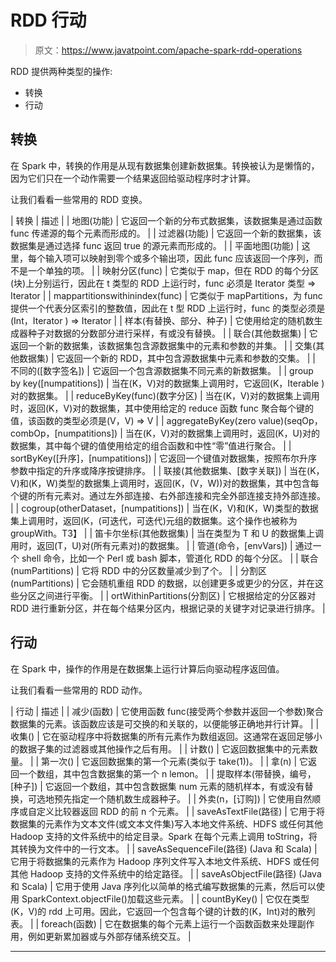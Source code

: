 # RDD 行动

> 原文：<https://www.javatpoint.com/apache-spark-rdd-operations>

RDD 提供两种类型的操作:

*   转换
*   行动

## 转换

在 Spark 中，转换的作用是从现有数据集创建新数据集。转换被认为是懒惰的，因为它们只在一个动作需要一个结果返回给驱动程序时才计算。

让我们看看一些常用的 RDD 变换。

| 转换 | 描述 |
| 地图(功能) | 它返回一个新的分布式数据集，该数据集是通过函数 func 传递源的每个元素而形成的。 |
| 过滤器(功能) | 它返回一个新的数据集，该数据集是通过选择 func 返回 true 的源元素而形成的。 |
| 平面地图(功能) | 这里，每个输入项可以映射到零个或多个输出项，因此 func 应该返回一个序列，而不是一个单独的项。 |
| 映射分区(func) | 它类似于 map，但在 RDD 的每个分区(块)上分别运行，因此在 t 类型的 RDD 上运行时，func 必须是 Iterator 类型 <t>=> Iterator</t> |
| mappartitionswithinindex(func) | 它类似于 mapPartitions，为 func 提供一个代表分区索引的整数值，因此在 t 型 RDD 上运行时，func 的类型必须是(Int，Iterator <t>) => Iterator</t> |
| 样本(有替换、部分、种子) | 它使用给定的随机数生成器种子对数据的分数部分进行采样，有或没有替换。 |
| 联合(其他数据集) | 它返回一个新的数据集，该数据集包含源数据集中的元素和参数的并集。 |
| 交集(其他数据集) | 它返回一个新的 RDD，其中包含源数据集中元素和参数的交集。 |
| 不同的([数字签名]) | 它返回一个包含源数据集不同元素的新数据集。 |
| group by key([numpatitions]) | 当在(K，V)对的数据集上调用时，它返回(K，Iterable <v>)对的数据集。</v> |
| reduceByKey(func)(数字分区) | 当在(K，V)对的数据集上调用时，返回(K，V)对的数据集，其中使用给定的 reduce 函数 func 聚合每个键的值，该函数的类型必须是(V，V) => V |
| aggregateByKey(zero value)(seqOp，combOp，[numpatitions]) | 当在(K，V)对的数据集上调用时，返回(K，U)对的数据集，其中每个键的值使用给定的组合函数和中性“零”值进行聚合。 |
| sortByKey([升序]，[numpatitions]) | 它返回一个键值对数据集，按照布尔升序参数中指定的升序或降序按键排序。 |
| 联接(其他数据集、[数字关联]) | 当在(K，V)和(K，W)类型的数据集上调用时，返回(K，(V，W))对的数据集，其中包含每个键的所有元素对。通过左外部连接、右外部连接和完全外部连接支持外部连接。 |
| cogroup(otherDataset，[numpatitions]) | 当在(K，V)和(K，W)类型的数据集上调用时，返回(K，(可迭代<v>，可迭代<w>)元组的数据集。这个操作也被称为 groupWith。</w>T3】</v> |
| 笛卡尔坐标(其他数据集) | 当在类型为 T 和 U 的数据集上调用时，返回(T，U)对(所有元素对)的数据集。 |
| 管道(命令，[envVars]) | 通过一个 shell 命令，比如一个 Perl 或 bash 脚本，管道化 RDD 的每个分区。 |
| 联合(numPartitions) | 它将 RDD 中的分区数量减少到了个。 |
| 分割区(numPartitions) | 它会随机重组 RDD 的数据，以创建更多或更少的分区，并在这些分区之间进行平衡。 |
| ortWithinPartitions(分割区) | 它根据给定的分区器对 RDD 进行重新分区，并在每个结果分区内，根据记录的关键字对记录进行排序。 |

## 行动

在 Spark 中，操作的作用是在数据集上运行计算后向驱动程序返回值。

让我们看看一些常用的 RDD 动作。

| 行动 | 描述 |
| 减少(函数) | 它使用函数 func(接受两个参数并返回一个参数)聚合数据集的元素。该函数应该是可交换的和关联的，以便能够正确地并行计算。 |
| 收集() | 它在驱动程序中将数据集的所有元素作为数组返回。这通常在返回足够小的数据子集的过滤器或其他操作之后有用。 |
| 计数() | 它返回数据集中的元素数量。 |
| 第一次() | 它返回数据集的第一个元素(类似于 take(1))。 |
| 拿(n) | 它返回一个数组，其中包含数据集的第一个 n lemon。 |
| 提取样本(带替换，编号，[种子]) | 它返回一个数组，其中包含数据集 num 元素的随机样本，有或没有替换，可选地预先指定一个随机数生成器种子。 |
| 外卖(n，[订购]) | 它使用自然顺序或自定义比较器返回 RDD 的前 n 个元素。 |
| saveAsTextFile(路径) | 它用于将数据集的元素作为文本文件(或文本文件集)写入本地文件系统、HDFS 或任何其他 Hadoop 支持的文件系统中的给定目录。Spark 在每个元素上调用 toString，将其转换为文件中的一行文本。 |
| saveAsSequenceFile(路径)
(Java 和 Scala) | 它用于将数据集的元素作为 Hadoop 序列文件写入本地文件系统、HDFS 或任何其他 Hadoop 支持的文件系统中的给定路径。 |
| saveAsObjectFile(路径)
(Java 和 Scala) | 它用于使用 Java 序列化以简单的格式编写数据集的元素，然后可以使用 SparkContext.objectFile()加载这些元素。 |
| countByKey() | 它仅在类型(K，V)的 rdd 上可用。因此，它返回一个包含每个键的计数的(K，Int)对的散列表。 |
| foreach(函数) | 它在数据集的每个元素上运行一个函数函数来处理副作用，例如更新累加器或与外部存储系统交互。 |

* * *